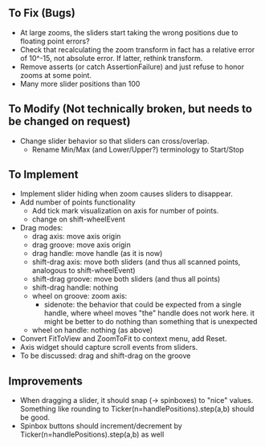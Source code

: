## To Fix (Bugs)
* At large zooms, the sliders start taking the wrong positions due to floating point errors?
* Check that recalculating the zoom transform in fact has a relative error of 10^-15, not absolute error. If latter, rethink transform.
* Remove asserts (or catch AssertionFailure) and just refuse to honor zooms at some point.
* Many more slider positions than 100

## To Modify (Not technically broken, but needs to be changed on request)
* Change slider behavior so that sliders can cross/overlap.
    * Rename Min/Max (and Lower/Upper?) terminology to Start/Stop

## To Implement
* Implement slider hiding when zoom causes sliders to disappear.
* Add number of points functionality
    * Add tick mark visualization on axis for number of points.
    * change on shift-wheelEvent
* Drag modes:
    * drag axis: move axis origin
    * drag groove: move axis origin
    * drag handle: move handle (as it is now)
    * shift-drag axis: move both sliders (and thus all scanned points, analogous to shift-wheelEvent)
    * shift-drag groove: move both sliders (and thus all points)
    * shift-drag handle: nothing
    * wheel on groove: zoom axis:
        * sidenote: the behavior that could be expected from a single handle, where wheel moves "the" handle does not work here. it might be better to do nothing than something that is unexpected
    * wheel on handle: nothing (as above)
* Convert FitToView and ZoomToFit to context menu, add Reset.
* Axis widget should capture scroll events from sliders.
* To be discussed: drag and shift-drag on the groove

## Improvements
* When dragging a slider, it should snap (-> spinboxes) to "nice" values.
  Something like rounding to Ticker(n=handlePositions).step(a,b) should be good.
* Spinbox buttons should increment/decrement by Ticker(n=handlePositions).step(a,b)
  as well
